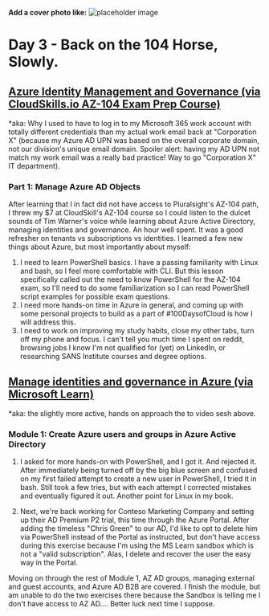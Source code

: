 **Add a cover photo like:**
![placeholder image](https://via.placeholder.com/1200x600)

# Day 3 - Back on the 104 Horse, Slowly.

## [Azure Identity Management and Governance (via CloudSkills.io AZ-104 Exam Prep Course)](https://portal.cloudskills.io/products/azure-administrator-az-104-exam-prep-course)

*aka: Why I used to have to log in to my Microsoft 365 work account with totally different credentials than my actual work email back at "Corporation X" (because my Azure AD UPN was based on the overall corporate domain, not our division's unique email domain. Spoiler alert: having my AD UPN not match my work email was a really bad practice! Way to go "Corporation X" IT department).

### Part 1: Manage Azure AD Objects

After learning that I in fact did not have access to Pluralsight's AZ-104 path, I threw my $7 at CloudSkill's AZ-104 course so I could listen to the dulcet sounds of Tim Warner's voice while learning about Azure Active Directory, managing identities and governance. An hour well spent. It was a good refresher on tenants vs subscriptions vs identities. I learned a few new things about Azure, but most importantly about myself:

1. I need to learn PowerShell basics. I have a passing familiarity with Linux and bash, so I feel more comfortable with CLI. But this lesson specifically called out the need to know PowerShell for the AZ-104 exam, so I'll need to do some familiarization so I can read PowerShell script examples for possible exam questions.
2. I need more hands-on time in Azure in general, and coming up with some personal projects to build as a part of #100DaysofCloud is how I will address this.
3. I need to work on improving my study habits, close my other tabs, turn off my phone and focus. I can't tell you much time I spent on reddit, browsing jobs I know I'm not qualified for (yet) on LinkedIn, or researching SANS Institute courses and degree options.

## [Manage identities and governance in Azure (via Microsoft Learn)](https://docs.microsoft.com/en-us/learn/paths/az-104-manage-identities-governance/?source=learn)
 
*aka: the slightly more active, hands on approach the to video sesh above.

### Module 1: Create Azure users and groups in Azure Active Directory 

1. I asked for more hands-on with PowerShell, and I got it. And rejected it. After immediately being turned off by the big blue screen and confused on my first failed attempt to create a new user in PowerShell, I tried it in bash. Still took a few tries, but with each attempt I corrected mistakes and eventually figured it out. Another point for Linux in my book. 

2. Next, we're back working for Conteso Marketing Company and setting up their AD Premium P2 trial, this time through the Azure Portal. After adding the timeless "Chris Green" to our AD, I'd like to opt to delete him via PowerShell instead of the Portal as instructed, but don't have access during this exercise because I'm using the MS Learn sandbox which is not a "valid subscription". Alas, I delete and recover the user the easy way in the Portal. 

Moving on through the rest of Module 1, AZ AD groups, managing external and guest accounts, and Azure AD B2B are covered. I finish the module, but am unable to do the two exercises there because the Sandbox is telling me I don't have access to AZ AD.... Better luck next time I suppose.
